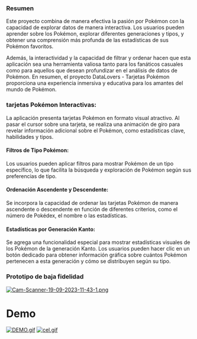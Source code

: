 ### Resumen
Este proyecto combina de manera efectiva la pasión por Pokémon con la capacidad de explorar datos de manera interactiva. Los usuarios pueden aprender sobre los Pokémon, explorar diferentes generaciones y tipos, y obtener una comprensión más profunda de las estadísticas de sus Pokémon favoritos.

Además, la interactividad y la capacidad de filtrar y ordenar hacen que esta aplicación sea una herramienta valiosa tanto para los fanáticos casuales como para aquellos que desean profundizar en el análisis de datos de Pokémon. En resumen, el proyecto DataLovers - Tarjetas Pokémon proporciona una experiencia inmersiva y educativa para los amantes del mundo de Pokémon.

### tarjetas Pokémon Interactivas:

La aplicación presenta tarjetas Pokémon en formato visual atractivo.
Al pasar el cursor sobre una tarjeta, se realiza una animación de giro para revelar información adicional sobre el Pokémon, como estadísticas clave, habilidades y tipos.

#### Filtros de Tipo Pokémon:

Los usuarios pueden aplicar filtros para mostrar Pokémon de un tipo específico, lo que facilita la búsqueda y exploración de Pokémon según sus preferencias de tipo.
#### Ordenación Ascendente y Descendente:

Se incorpora la capacidad de ordenar las tarjetas Pokémon de manera ascendente o descendente en función de diferentes criterios, como el número de Pokédex, el nombre o las estadísticas.
#### Estadísticas por Generación Kanto:

Se agrega una funcionalidad especial para mostrar estadísticas visuales de los Pokémon de la generación Kanto.
Los usuarios pueden hacer clic en un botón dedicado para obtener información gráfica sobre cuántos Pokémon pertenecen a esta generación y cómo se distribuyen según su tipo.

### Prototipo de baja fidelidad
[![Cam-Scanner-19-09-2023-11-43-1.png](https://i.postimg.cc/2SYWmDp6/Cam-Scanner-19-09-2023-11-43-1.png)](https://postimg.cc/Tpk1qB3M)

# Demo
[![DEMO.gif](https://i.postimg.cc/ZKSs8Gph/DEMO.gif)](https://postimg.cc/7bKNDQKB)
[![cel.gif](https://i.postimg.cc/fbkpk10Q/cel.gif)](https://postimg.cc/WDLXHWn5)
